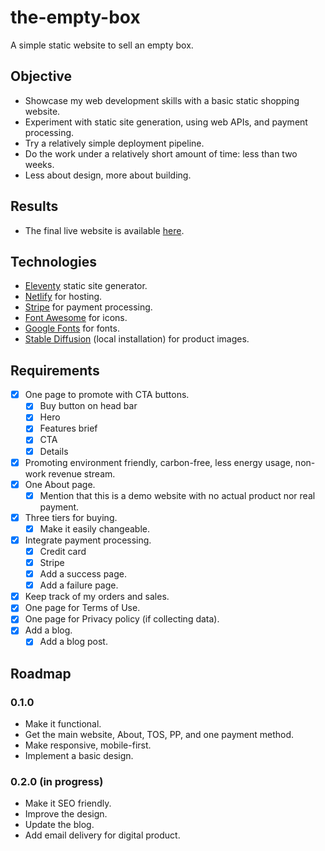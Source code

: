 # the-empty-box

A simple static website to sell an empty box.

## Objective

- Showcase my web development skills with a basic static shopping website.
- Experiment with static site generation, using web APIs, and payment processing.
- Try a relatively simple deployment pipeline.
- Do the work under a relatively short amount of time: less than two weeks.
- Less about design, more about building.

## Results

- The final live website is available [here](https://effulgent-puffpuff-7e64a1.netlify.app/).

## Technologies

- [Eleventy](https://www.11ty.dev/) static site generator.
- [Netlify](https://www.netlify.com/) for hosting.
- [Stripe](https://stripe.com/) for payment processing.
- [Font Awesome](https://fontawesome.com/) for icons.
- [Google Fonts](https://fonts.google.com/) for fonts.
- [Stable Diffusion](https://stability.ai/) (local installation) for product images.

## Requirements

- [x] One page to promote with CTA buttons.
  - [x] Buy button on head bar
  - [x] Hero
  - [x] Features brief
  - [x] CTA
  - [x] Details
- [x] Promoting environment friendly, carbon-free, less energy usage, non-work revenue stream.
- [x] One About page.
  - [x] Mention that this is a demo website with no actual product nor real payment.
- [x] Three tiers for buying.
  - [x] Make it easily changeable.
- [x] Integrate payment processing.
  - [x] Credit card
  - [x] Stripe
  - [x] Add a success page.
  - [x] Add a failure page.
- [x] Keep track of my orders and sales.
- [x] One page for Terms of Use.
- [x] One page for Privacy policy (if collecting data).
- [x] Add a blog.
  - [x] Add a blog post.

## Roadmap

### 0.1.0

- Make it functional.
- Get the main website, About, TOS, PP, and one payment method.
- Make responsive, mobile-first.
- Implement a basic design.

### 0.2.0 (in progress)

- Make it SEO friendly.
- Improve the design.
- Update the blog.
- Add email delivery for digital product.
